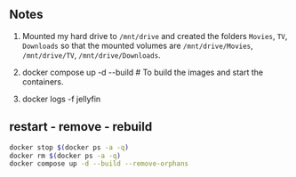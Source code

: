 ## Notes

1) Mounted my hard drive to `/mnt/drive` and created the folders `Movies`, `TV`, `Downloads` so that the mounted volumes are `/mnt/drive/Movies`, `/mnt/drive/TV`, `/mnt/drive/Downloads`.

2) docker compose up -d --build # To build the images and start the containers.

3) docker logs -f jellyfin

## restart - remove - rebuild

```bash
docker stop $(docker ps -a -q)
docker rm $(docker ps -a -q)
docker compose up -d --build --remove-orphans
```